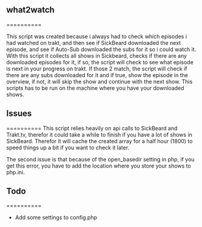## what2watch
==========

This script was created because i always had to check which episodes i had watched on trakt,
and then see if SickBeard downloaded the next episode, and see if Auto-Sub downloaded the subs for it so i could watch it.
With this script it collects all shows in Sickbeard, checks if there are any downloaded episodes for it, if so,
the script will check to see what episode is next in your progress on trakt.
If those 2 match, the script will check if there are any subs downloaded for it and if true, show the episode in the overview,
if not, it will skip the show and continue with the next show.
This scripts has to be run on the machine where you have your downloaded shows.

## Issues
==========
This script relies heavily on api calls to SickBeard and Trakt.tv, therefor it could take a while to finish if you have a lot of shows in SickBeard.
Therefor it will cache the created array for a half hour (1800) to speed things up a bit if you want to check it later.

The second issue is that because of the open_basedir setting in php, if you get this error, you have to add the location where you store your shows to php.ini.


## Todo
==========
- Add some settings to config.php
